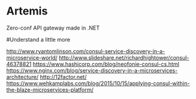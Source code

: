# Artemis
Zero-conf API gateway made in .NET

#Understand a little more

http://www.ryantomlinson.com/consul-service-discovery-in-a-microservice-world/
http://www.slideshare.net/richardhightower/consul-46378821
https://www.hashicorp.com/blog/neofonie-consul-cs.html
https://www.nginx.com/blog/service-discovery-in-a-microservices-architecture/
http://12factor.net/
https://www.wehkamplabs.com/blog/2015/10/15/applying-consul-within-the-blaze-microservices-platform/
